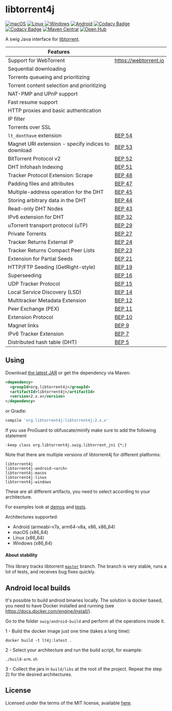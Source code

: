 # libtorrent4j

[![macOS](https://github.com/aldenml/libtorrent4j/workflows/macOS/badge.svg)](https://github.com/aldenml/libtorrent4j/actions?query=workflow%3AmacOS)
[![Linux](https://github.com/aldenml/libtorrent4j/workflows/Linux/badge.svg)](https://github.com/aldenml/libtorrent4j/actions?query=workflow%3ALinux)
[![Windows](https://github.com/aldenml/libtorrent4j/workflows/Windows/badge.svg)](https://github.com/aldenml/libtorrent4j/actions?query=workflow%3AWindows)
[![Android](https://github.com/aldenml/libtorrent4j/workflows/Android/badge.svg)](https://github.com/aldenml/libtorrent4j/actions?query=workflow%3AAndroid)
[![Codacy Badge](https://api.codacy.com/project/badge/Grade/5dda1f00528e4d93864eb8694c702bba)](https://app.codacy.com/manual/aldenml/libtorrent4j/dashboard)
[![Codacy Badge](https://api.codacy.com/project/badge/Coverage/5dda1f00528e4d93864eb8694c702bba)](https://app.codacy.com/manual/aldenml/libtorrent4j/dashboard)
[![Maven Central](https://img.shields.io/maven-central/v/org.libtorrent4j/libtorrent4j.svg?label=maven)](https://search.maven.org/search?q=g:%22org.libtorrent4j%22%20AND%20a:%22libtorrent4j%22)
[![Open Hub](https://www.openhub.net/p/libtorrent4j/widgets/project_thin_badge.gif)](https://www.openhub.net/p/libtorrent4j)

A swig Java interface for [libtorrent](https://github.com/arvidn/libtorrent).

| Features |   |
|---|---|
| Support for WebTorrent | https://webtorrent.io |
| Sequential downloading |  |
| Torrents queueing and prioritizing |  |
| Torrent content selection and prioritizing | |
| NAT-PMP and UPnP support | |
| Fast resume support | |
| HTTP proxies and basic authentication | |
| IP filter | |
| Torrents over SSL |  |
| `lt_donthave` extension | [BEP 54](https://www.bittorrent.org/beps/bep_0054.html) |
| Magnet URI extension - specify indices to download | [BEP 53](https://www.bittorrent.org/beps/bep_0053.html) |
| BitTorrent Protocol v2 | [BEP 52](https://www.bittorrent.org/beps/bep_0052.html) |
| DHT Infohash Indexing | [BEP 51](https://www.bittorrent.org/beps/bep_0051.html) |
| Tracker Protocol Extension: Scrape | [BEP 48](https://www.bittorrent.org/beps/bep_0048.html) |
| Padding files and attributes | [BEP 47](https://www.bittorrent.org/beps/bep_0047.html) |
| Multiple-address operation for the DHT | [BEP 45](https://www.bittorrent.org/beps/bep_0045.html) |
| Storing arbitrary data in the DHT | [BEP 44](https://www.bittorrent.org/beps/bep_0044.html) |
| Read-only DHT Nodes | [BEP 43](https://www.bittorrent.org/beps/bep_0043.html) |
| IPv6 extension for DHT | [BEP 32](https://www.bittorrent.org/beps/bep_0032.html) |
| uTorrent transport protocol (uTP) | [BEP 29](https://www.bittorrent.org/beps/bep_0029.html) |
| Private Torrents | [BEP 27](https://www.bittorrent.org/beps/bep_0027.html) |
| Tracker Returns External IP | [BEP 24](https://www.bittorrent.org/beps/bep_0024.html) |
| Tracker Returns Compact Peer Lists | [BEP 23](https://www.bittorrent.org/beps/bep_0023.html) |
| Extension for Partial Seeds | [BEP 21](https://www.bittorrent.org/beps/bep_0021.html) |
| HTTP/FTP Seeding (GetRight-style) | [BEP 19](https://www.bittorrent.org/beps/bep_0019.html) |
| Superseeding | [BEP 16](https://www.bittorrent.org/beps/bep_0016.html) |
| UDP Tracker Protocol | [BEP 15](https://www.bittorrent.org/beps/bep_0015.html) |
| Local Service Discovery (LSD) | [BEP 14](https://www.bittorrent.org/beps/bep_0014.html) |
| Multitracker Metadata Extension | [BEP 12](https://www.bittorrent.org/beps/bep_0012.html) |
| Peer Exchange (PEX) | [BEP 11](https://www.bittorrent.org/beps/bep_0011.html) |
| Extension Protocol | [BEP 10](https://www.bittorrent.org/beps/bep_0010.html) |
| Magnet links | [BEP 9](https://www.bittorrent.org/beps/bep_0009.html) |
| IPv6 Tracker Extension | [BEP 7](https://www.bittorrent.org/beps/bep_0007.html) |
| Distributed hash table (DHT) | [BEP 5](https://www.bittorrent.org/beps/bep_0005.html) |

## Using

Download [the latest JAR](https://search.maven.org/classic/remote_content?g=org.libtorrent4j&a=libtorrent4j&v=LATEST) or get the dependency via Maven:
```xml
<dependency>
  <groupId>org.libtorrent4j</groupId>
  <artifactId>libtorrent4j</artifactId>
  <version>2.x.x</version>
</dependency>
```
or Gradle:
```groovy
compile 'org.libtorrent4j:libtorrent4j:2.x.x'
```

If you use ProGuard to obfuscate/minify make sure to add the following statement

`-keep class org.libtorrent4j.swig.libtorrent_jni {*;}`

Note that there are multiple versions of libtorrent4j for different platforms:
```
libtorrent4j
libtorrent4j-android-<arch>
libtorrent4j-macos
libtorrent4j-linux
libtorrent4j-windows
```
These are all different artifacts, you need to select according to your architecture.

For examples look at [demos](https://github.com/aldenml/libtorrent4j/tree/master/demo)
and [tests](https://github.com/aldenml/libtorrent4j/tree/master/src/test/java/org/libtorrent4j).

Architectures supported:

- Android (armeabi-v7a, arm64-v8a, x86, x86_64)
- macOS (x86_64)
- Linux (x86_64)
- Windows (x86_64)

#### About stability

This library tracks libtorrent [`master`](https://github.com/arvidn/libtorrent/tree/master) branch.
The branch is very stable, runs a lot of tests, and receives bug fixes quickly.

## Android local builds

It's possible to build android binaries locally. The solution is docker based, you
need to have Docker installed and running (see https://docs.docker.com/engine/install/).

Go to the folder `swig/android-build` and perform all the operations inside it.

1 - Build the docker image just one time (takes a long time):
```
docker build -t lt4j:latest .
```

2 - Select your architecture and run the build script, for example:
```
./build-arm.sh
```

3 - Collect the jars in `build/libs` at the root of the project. Repeat
the step 2) for the desired architectures.

## License

Licensed under the terms of the MIT license, available [here](LICENSE.md).
